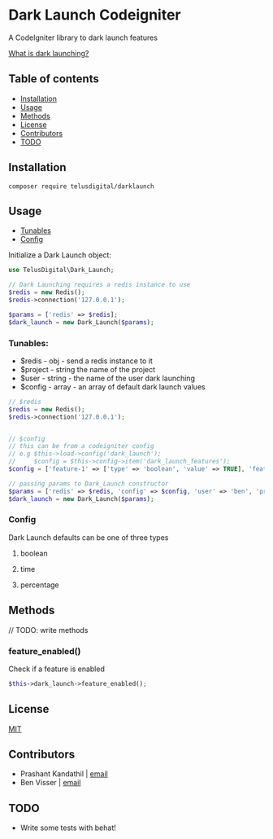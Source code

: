 # Dark Launch Codeigniter

A CodeIgniter library to dark launch features

[What is dark launching?](http://changelog.ca/log/2012/07/19/dark_launching_software_features)

## Table of contents

- [Installation](#installation)
- [Usage](#usage)
- [Methods](#methods)
- [License](#license)
- [Contributors](#contributors)
- [TODO](#TODO)


## Installation

```
composer require telusdigital/darklaunch 
```

## Usage
- [Tunables](#tunables)
- [Config](#config)


Initialize a Dark Launch object:

```php
use TelusDigital\Dark_Launch;

// Dark Launching requires a redis instance to use
$redis = new Redis();
$redis->connection('127.0.0.1');

$params = ['redis' => $redis];
$dark_launch = new Dark_Launch($params);
```

### Tunables:
- $redis - obj - send a redis instance to it 
- $project - string  the name of the project
- $user - string - the name of the user dark launching
- $config - array - an array of default dark launch values

```php
// $redis
$redis = new Redis();
$redis->connection('127.0.0.1');


// $config
// this can be from a codeigniter config  
// e.g $this->load->config('dark_launch');
//     $config = $this->config->item('dark_launch_features');
$config = ['feature-1' => ['type' => 'boolean', 'value' => TRUE], 'feature-1' => ['type' => percentage, 'value' => 30]];

// passing params to Dark_Launch constructor
$params = ['redis' => $redis, 'config' => $config, 'user' => 'ben', 'project' => 'my-awesome-project']
$dark_launch = new Dark_Launch($params);
```

### Config

Dark Launch defaults can be one of three types

1. boolean

2. time

3. percentage

## Methods

// TODO: write methods

### feature_enabled()
Check if a feature is enabled
```php
$this->dark_launch->feature_enabled();
```

## License
[MIT](https://tldrlegal.com/license/mit-license)

## Contributors
* Prashant Kandathil | [email](mailto:prashant@techsamurais.com)
* Ben Visser | [email](mailto:benjamin.visser@telus.com)

## TODO

- Write some tests with behat!

